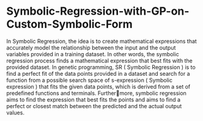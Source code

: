 # Symbolic-Regression-with-GP-on-Custom-Symbolic-Form

In Symbolic Regression, the idea is to create mathematical expressions that accurately model
the relationship between the input and the output variables provided in a training dataset.
In other words, the symbolic regression process finds a mathematical expression that best
fits with the provided dataset. In genetic programming, SR ( Symbolic Regression ) is
to find a perfect fit of the data points provided in a dataset and search for a function
from a possible search space of s-expression ( Symbolic expression ) that fits the given
data points, which is derived from a set of predefined functions and terminals. Furthermore, symbolic regression aims to find the expression that best fits the points and aims
to find a perfect or closest match between the predicted and the actual output values.

